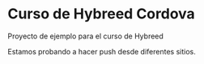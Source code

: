 # Curso de Hybreed Cordova

Proyecto de ejemplo para el curso de Hybreed

Estamos probando a hacer push desde diferentes sitios.